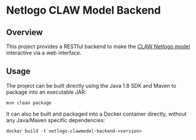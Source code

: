 # Netlogo CLAW Model Backend
## Overview
This project provides a RESTful backend to make the [CLAW Netlogo model](https://github.com/JTHooker/CLAW-Model) interactive via a web interface.

## Usage
The project can be built directly using the Java 1.8 SDK and Maven to package into an executable JAR:
```
mvn clean package
``` 
It can also be built and packaged into a Docker container directly, without any Java/Maven specific dependencies:
```docker
docker build -t netlogo-clawmodel-backend-<version>
```